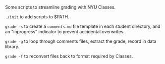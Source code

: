 Some scripts to streamline grading with NYU Classes. 

`./init` to add scripts to $PATH. 

`grade -s` to create a `comments.md` file template in each student directory, and an "inprogress" indicator to prevent accidental overwrites. 

`grade -g` to loop through comments files, extract the grade, record in data library. 

`grade -f` to reconvert files back to format required by Classes. 
